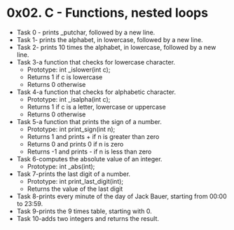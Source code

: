 # 0x02. C - Functions, nested loops

- Task 0 - prints _putchar, followed by a new line.
- Task 1- prints the alphabet, in lowercase, followed by a new line.
- Task 2- prints 10 times the alphabet, in lowercase, followed by a new line.
- Task 3-a function that checks for lowercase character.
	* Prototype: int _islower(int c);
	* Returns 1 if c is lowercase
	* Returns 0 otherwise
- Task 4-a function that checks for alphabetic character.
	* Prototype: int _isalpha(int c);
	* Returns 1 if c is a letter, lowercase or uppercase
	* Returns 0 otherwise
- Task 5-a function that prints the sign of a number.
	* Prototype: int print_sign(int n);
	* Returns 1 and prints + if n is greater than zero
	* Returns 0 and prints 0 if n is zero
	* Returns -1 and prints - if n is less than zero
- Task 6-computes the absolute value of an integer.
	* Prototype: int _abs(int);
- Task 7-prints the last digit of a number.
	* Prototype: int print_last_digit(int);
	* Returns the value of the last digit
- Task 8-prints every minute of the day of Jack Bauer, starting from 00:00 to 23:59.
- Task 9-prints the 9 times table, starting with 0.
- Task 10-adds two integers and returns the result.	
